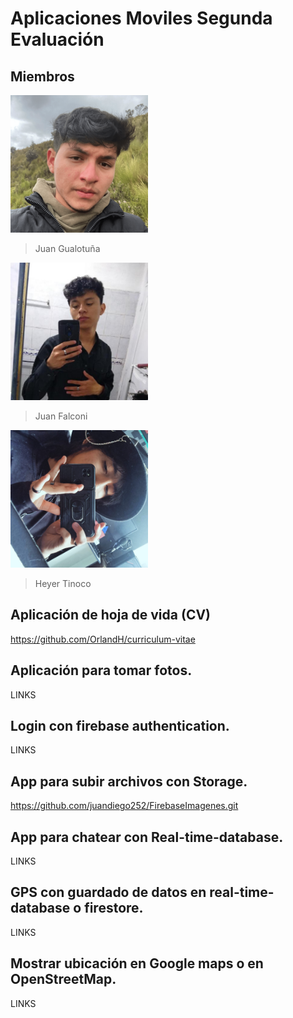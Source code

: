 # Aplicaciones Moviles Segunda Evaluación

## Miembros

<img src="Imagenes Compas/102696740.png" alt="Juan Gualotuña" width="220">

>Juan Gualotuña

<img src="Imagenes Compas/119060037.jpg" alt="Juan Falconi" width="220">

>Juan Falconi

<img src="Imagenes Compas/Imagen de WhatsApp 2024-06-09 a las 18.47.24_59dbbdf9.jpg" alt="Heyer Tinoco" width="220">

>Heyer Tinoco

## Aplicación de hoja de vida (CV)

https://github.com/OrlandH/curriculum-vitae

## Aplicación para tomar fotos.

LINKS


## Login con firebase authentication.

LINKS

## App para subir archivos con Storage.

https://github.com/juandiego252/FirebaseImagenes.git

## App para chatear con Real-time-database.

LINKS

## GPS con guardado de datos en real-time-database o firestore.

LINKS

## Mostrar ubicación en Google maps o en OpenStreetMap.

LINKS
